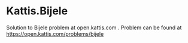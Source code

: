 # Kattis.Bijele
Solution to Bijele problem at open.kattis.com .
Problem can be found at https://open.kattis.com/problems/bijele
